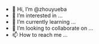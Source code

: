 - 👋 Hi, I’m @zhouyueba
- 👀 I’m interested in ...
- 🌱 I’m currently learning ...
- 💞️ I’m looking to collaborate on ...
- 📫 How to reach me ...

<!---
zhouyueba/zhouyueba is a ✨ special ✨ repository because its `README.md` (this file) appears on your GitHub profile.
You can click the Preview link to take a look at your changes.
--->
